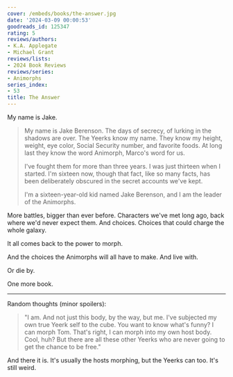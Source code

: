 ```yaml
---
cover: /embeds/books/the-answer.jpg
date: '2024-03-09 00:00:53'
goodreads_id: 125347
rating: 5
reviews/authors:
- K.A. Applegate
- Michael Grant
reviews/lists:
- 2024 Book Reviews
reviews/series:
- Animorphs
series_index:
- 53
title: The Answer
---
```

My name is Jake.
> 
> My name is Jake Berenson. The days of secrecy, of lurking in the shadows are over. The Yeerks know my name. They know my height, weight, eye color, Social Security number, and favorite foods. At long last they know the word Animorph, Marco's word for us.
> 
> I've fought them for more than three years. I was just thirteen when I started. I'm sixteen now, though that fact, like so many facts, has been deliberately obscured in the secret accounts we've kept.
> 
> I'm a sixteen-year-old kid named Jake Berenson, and I am the leader of the Animorphs.

More battles, bigger than ever before. Characters we've met long ago, back where we'd never expect them. And choices. Choices that could charge the whole galaxy. 

It all comes back to the power to morph. 

And the choices the Animorphs will all have to make. And live with. 

Or die by. 

One more book. 

<!--more-->

- - - 

Random thoughts (minor spoilers):

> "I am. And not just this body, by the way, but me. I've subjected my own true Yeerk self to the cube. You want to know what's funny? I can morph Tom. That's right, I can morph into my own host body. Cool, huh? But there are all these other Yeerks who are never going to get the chance to be free."

And there it is. It's usually the hosts morphing, but the Yeerks can too. It's still weird. 

